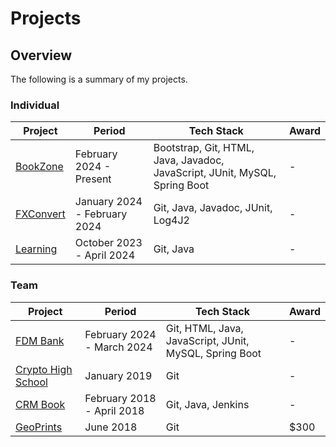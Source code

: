 # Projects

## Overview
The following is a summary of my projects.

### Individual
Project                                                                        | Period                       | Tech Stack | Award
------------------------------------------------------------------------------ | ---------------------------- | ---------- | ------
[BookZone](https://github.com/shumarb/bookzone)                                | February 2024 - Present      | Bootstrap, Git, HTML, Java, Javadoc, JavaScript, JUnit, MySQL, Spring Boot | -
[FXConvert](https://github.com/shumarb/fxconvert)                              | January 2024 - February 2024 | Git, Java, Javadoc, JUnit, Log4J2  | -
[Learning](https://github.com/shumarb/learning)                                | October 2023 - April 2024    | Git, Java  | -

### Team
Project                                                                        | Period                       | Tech Stack | Award
------------------------------------------------------------------------------ | ---------------------------- | -----------| ------
[FDM Bank](https://github.com/shumarb/fdmbank)                                 | February 2024 - March 2024   | Git, HTML, Java, JavaScript, JUnit, MySQL, Spring Boot | -
[Crypto High School](https://github.com/shumarb/crypto-high-school)            | January 2019		          | Git | -
[CRM Book](https://github.com/shumarb/cs2103)                                  | February 2018 - April 2018   | Git, Java, Jenkins | -
[GeoPrints](https://github.com/2018-MTC-dynamicoders/geoprints)                | June 2018 		              | Git | $300
